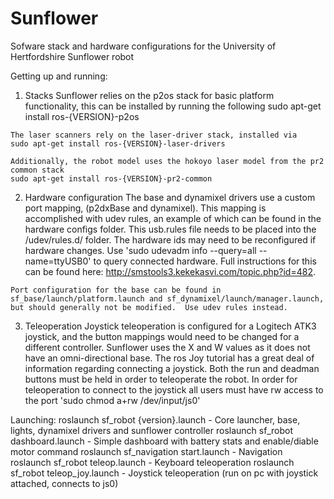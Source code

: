 Sunflower
=========

Sofware stack and hardware configurations for the University of Hertfordshire Sunflower robot

Getting up and running:
  1) Stacks
    Sunflower relies on the p2os stack for basic platform functionality, this can be installed by running the following
	sudo apt-get install ros-{VERSION}-p2os

    The laser scanners rely on the laser-driver stack, installed via
	sudo apt-get install ros-{VERSION}-laser-drivers

    Additionally, the robot model uses the hokoyo laser model from the pr2 common stack
	sudo apt-get install ros-{VERSION}-pr2-common

  2) Hardware configuration
    The base and dynamixel drivers use a custom port mapping, (p2dxBase and dynamixel).  This mapping is accomplished with udev rules, an example of which can be found in the hardware configs folder.  This usb.rules file needs to be placed into the /udev/rules.d/ folder.  The hardware ids may need to be reconfigured if hardware changes.  Use 'sudo udevadm info --query=all --name=ttyUSB0' to query connected hardware.  Full instructions for this can be found here: http://smstools3.kekekasvi.com/topic.php?id=482.

    Port configuration for the base can be found in sf_base/launch/platform.launch and sf_dynamixel/launch/manager.launch, but should generally not be modified.  Use udev rules instead.

  3) Teleoperation
    Joystick teleoperation is configured for a Logitech ATK3 joystick, and the button mappings would need to be changed for a different controller.
	Sunflower uses the X and W values as it does not have an omni-directional base.  The ros Joy tutorial has a great deal of information regarding connecting a joystick.
        Both the run and deadman buttons must be held in order to teleoperate the robot.
	In order for teleoperation to connect to the joystick all users must have rw access to the port 'sudo chmod a+rw /dev/input/js0'

Launching:
  roslaunch sf_robot {version}.launch  - Core launcher, base, lights, dynamixel drivers and sunflower controller
  roslaunch sf_robot dashboard.launch - Simple dashboard with battery stats and enable/diable motor command
  roslaunch sf_navigation start.launch - Navigation 
  roslaunch sf_robot teleop.launch - Keyboard teleoperation
  roslaunch sf_robot teleop_joy.launch - Joystick teleoperation (run on pc with joystick attached, connects to js0)
  
